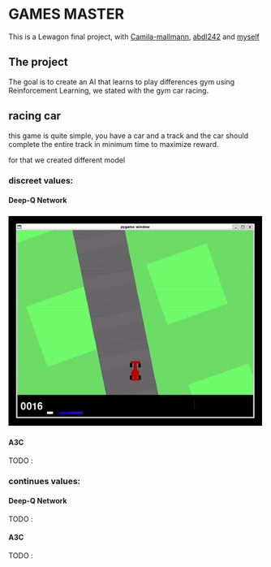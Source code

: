 # GAMES MASTER

This is a Lewagon final project, with [Camila-mallmann](https://github.com/Camila-mallmann), [abdl242](https://github.com/abdl242) and [myself](https://github.com/Hip-po)

## The project

The goal is to create an AI that learns to play differences gym using Reinforcement Learning, we stated with the gym car racing.

## racing car

this game is quite simple, you have a car and a track and the car should complete the entire track in minimum time to maximize reward.

for that we created different model


### discreet values:


#### Deep-Q Network

### <img src="GIF\car_racing_dqn_discret.gif" width="500px">

#### A3C

TODO :

### continues values:


#### Deep-Q Network

TODO :

#### A3C

TODO :
